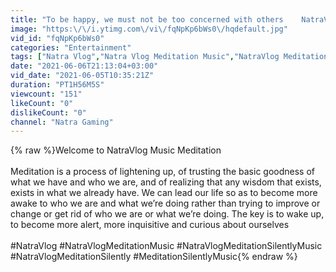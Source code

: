 ```yaml
---
title: "To be happy, we must not be too concerned with others    NatraVlog Meditation Silently Music"
image: "https:\/\/i.ytimg.com\/vi\/fqNpKp6bWs0\/hqdefault.jpg"
vid_id: "fqNpKp6bWs0"
categories: "Entertainment"
tags: ["Natra Vlog","Natra Vlog Meditation Music","NatraVlog Meditation Silently Music"]
date: "2021-06-06T21:13:04+03:00"
vid_date: "2021-06-05T10:35:21Z"
duration: "PT1H56M5S"
viewcount: "151"
likeCount: "0"
dislikeCount: "0"
channel: "Natra Gaming"
---
```

{% raw %}Welcome to NatraVlog Music Meditation<br /><br />Meditation is a process of lightening up, of trusting the basic goodness of what we have and who we are, and of realizing that any wisdom that exists, exists in what we already have. We can lead our life so as to become more awake to who we are and what we’re doing rather than trying to improve or change or get rid of who we are or what we’re doing. The key is to wake up, to become more alert, more inquisitive and curious about ourselves<br /><br />#NatraVlog #NatraVlogMeditationMusic #NatraVlogMeditationSilentlyMusic #NatraVlogMeditationSilently #MeditationSilentlyMusic{% endraw %}
